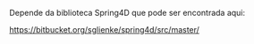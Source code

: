 Depende da biblioteca Spring4D que pode ser encontrada aqui:

https://bitbucket.org/sglienke/spring4d/src/master/
